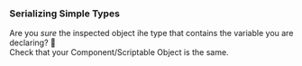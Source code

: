 ### Serializing Simple Types
Are you *sure* the inspected object ihe type that contains the variable you are declaring? 👀  
Check that your Component/Scriptable Object is the same.